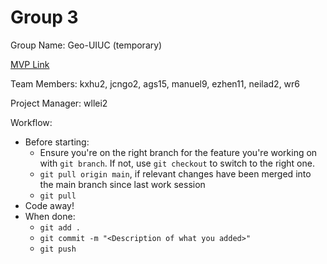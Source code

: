 # Group 3
Group Name: Geo-UIUC (temporary)

[MVP Link](https://docs.google.com/document/d/1xJO01AFZFttQtqiHmHdxW5RcTaI7HjnI/edit?usp=drivesdk&ouid=104942203503972495373&rtpof=true&sd=true)

Team Members: kxhu2, jcngo2, ags15, manuel9, ezhen11, neilad2, wr6

Project Manager: wllei2

Workflow:

- Before starting:
  - Ensure you're on the right branch for the feature you're working on with `git branch`. If not, use `git checkout` to switch to the right one.
  - `git pull origin main`, if relevant changes have been merged into the main branch since last work session
  - `git pull`
- Code away!
- When done:
  - `git add .`
  - `git commit -m "<Description of what you added>"`
  - `git push`
